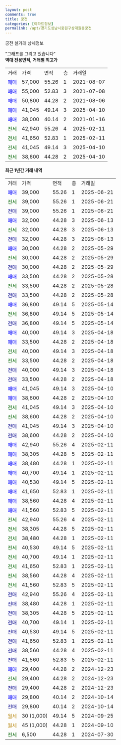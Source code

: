 ```yaml
---
layout: post
comments: true
title: 궁전
categories: [아파트정보]
permalink: /apt/경기도성남시중원구상대원동궁전
---
```


궁전 실거래 상세정보

<script type="text/javascript">
  google.charts.load('current', {'packages':['line', 'corechart']});
  google.charts.setOnLoadCallback(drawChart);

  function drawChart() {
    var data = new google.visualization.DataTable();
    data.addColumn('date', '거래일');
    data.addColumn('number', "매매");
    data.addColumn('number', "전세");
    data.addColumn('number', "전매");

    data.addRows([[new Date(Date.parse("2025-06-21")), 39000, null, null], [new Date(Date.parse("2025-06-21")), null, 39000, null], [new Date(Date.parse("2025-06-21")), null, null, 39000], [new Date(Date.parse("2025-06-13")), 32000, null, null], [new Date(Date.parse("2025-06-13")), null, 32000, null], [new Date(Date.parse("2025-06-13")), null, null, 32000], [new Date(Date.parse("2025-05-29")), 30000, null, null], [new Date(Date.parse("2025-05-29")), null, 30000, null], [new Date(Date.parse("2025-05-29")), null, null, 30000], [new Date(Date.parse("2025-05-28")), 33500, null, null], [new Date(Date.parse("2025-05-28")), null, 33500, null], [new Date(Date.parse("2025-05-28")), null, null, 33500], [new Date(Date.parse("2025-05-14")), 36800, null, null], [new Date(Date.parse("2025-05-14")), null, 36800, null], [new Date(Date.parse("2025-05-14")), null, null, 36800], [new Date(Date.parse("2025-04-18")), 40000, null, null], [new Date(Date.parse("2025-04-18")), 33500, null, null], [new Date(Date.parse("2025-04-18")), null, 40000, null], [new Date(Date.parse("2025-04-18")), null, 33500, null], [new Date(Date.parse("2025-04-18")), null, null, 40000], [new Date(Date.parse("2025-04-18")), null, null, 33500], [new Date(Date.parse("2025-04-10")), 41045, null, null], [new Date(Date.parse("2025-04-10")), 38600, null, null], [new Date(Date.parse("2025-04-10")), null, 41045, null], [new Date(Date.parse("2025-04-10")), null, 38600, null], [new Date(Date.parse("2025-04-10")), null, null, 41045], [new Date(Date.parse("2025-04-10")), null, null, 38600], [new Date(Date.parse("2025-02-11")), 42940, null, null], [new Date(Date.parse("2025-02-11")), 38305, null, null], [new Date(Date.parse("2025-02-11")), 38480, null, null], [new Date(Date.parse("2025-02-11")), 40700, null, null], [new Date(Date.parse("2025-02-11")), 40530, null, null], [new Date(Date.parse("2025-02-11")), 41650, null, null], [new Date(Date.parse("2025-02-11")), 38560, null, null], [new Date(Date.parse("2025-02-11")), 41560, null, null], [new Date(Date.parse("2025-02-11")), null, 42940, null], [new Date(Date.parse("2025-02-11")), null, 38305, null], [new Date(Date.parse("2025-02-11")), null, 38480, null], [new Date(Date.parse("2025-02-11")), null, 40530, null], [new Date(Date.parse("2025-02-11")), null, 40700, null], [new Date(Date.parse("2025-02-11")), null, 41650, null], [new Date(Date.parse("2025-02-11")), null, 38560, null], [new Date(Date.parse("2025-02-11")), null, 41560, null], [new Date(Date.parse("2025-02-11")), null, null, 42940], [new Date(Date.parse("2025-02-11")), null, null, 38480], [new Date(Date.parse("2025-02-11")), null, null, 38305], [new Date(Date.parse("2025-02-11")), null, null, 40700], [new Date(Date.parse("2025-02-11")), null, null, 40530], [new Date(Date.parse("2025-02-11")), null, null, 41650], [new Date(Date.parse("2025-02-11")), null, null, 38560], [new Date(Date.parse("2025-02-11")), null, null, 41560], [new Date(Date.parse("2024-12-23")), 29400, null, null], [new Date(Date.parse("2024-12-23")), null, 29400, null], [new Date(Date.parse("2024-12-23")), null, null, 29400], [new Date(Date.parse("2024-10-14")), 29800, null, null], [new Date(Date.parse("2024-10-14")), null, null, 29800], [new Date(Date.parse("2024-09-25")), null, null, null], [new Date(Date.parse("2024-09-10")), null, null, null], [new Date(Date.parse("2024-07-30")), null, 6500, null]]);

    var options = {
      hAxis: {
        format: 'yyyy/MM/dd'
      },    
      lineWidth: 0,
      pointsVisible: true,    
      title: '최근 1년간 유형별 실거래가 분포',
      legend: { position: 'bottom' }
    };

    var formatter = new google.visualization.NumberFormat({pattern:'###,###'} );
    formatter.format(data, 1);
    formatter.format(data, 2);
    
    setTimeout(function() {
        var chart = new google.visualization.LineChart(document.getElementById('columnchart_material'));
        chart.draw(data, (options));
        document.getElementById('loading').style.display = 'none';
    }, 200);
  }
</script>


<div id="loading" style="z-index:20; display: block; margin-left: 0px">"그래프를 그리고 있습니다"</div>
<div id="columnchart_material" style="width: 95%; margin-left: 0px; display: block"></div>
<!-- contents start -->
<b>역대 전용면적, 거래별 최고가</b>
<table class="sortable">
    <tr>
      <td>거래</td>
      <td>가격</td>
      <td>면적</td>
      <td>층</td>
      <td>거래일</td>
    </tr>
        <tr>
          <td><a style="color: blue">매매</a></td>
          <td>57,000</td>
          <td>55.26</td>
          <td>1</td>
          <td>2021-08-07</td>
        </tr>            <tr>
          <td><a style="color: blue">매매</a></td>
          <td>55,000</td>
          <td>52.83</td>
          <td>3</td>
          <td>2021-07-08</td>
        </tr>            <tr>
          <td><a style="color: blue">매매</a></td>
          <td>50,800</td>
          <td>44.28</td>
          <td>2</td>
          <td>2021-08-06</td>
        </tr>            <tr>
          <td><a style="color: blue">매매</a></td>
          <td>41,045</td>
          <td>49.14</td>
          <td>3</td>
          <td>2025-04-10</td>
        </tr>            <tr>
          <td><a style="color: blue">매매</a></td>
          <td>38,000</td>
          <td>40.14</td>
          <td>2</td>
          <td>2021-01-16</td>
        </tr>        
        <tr>
              <td><a style="color: darkgreen">전세</a></td>
              <td>42,940</td>
              <td>55.26</td>
              <td>4</td>
              <td>2025-02-11</td>
            </tr>            <tr>
              <td><a style="color: darkgreen">전세</a></td>
              <td>41,650</td>
              <td>52.83</td>
              <td>1</td>
              <td>2025-02-11</td>
            </tr>            <tr>
              <td><a style="color: darkgreen">전세</a></td>
              <td>41,045</td>
              <td>49.14</td>
              <td>3</td>
              <td>2025-04-10</td>
            </tr>            <tr>
              <td><a style="color: darkgreen">전세</a></td>
              <td>38,600</td>
              <td>44.28</td>
              <td>2</td>
              <td>2025-04-10</td>
            </tr>        
    
</table>

<b>최근 1년간 거래 내역</b>

<table class="sortable">
    <tr>
      <td>거래</td>
      <td>가격</td>
      <td>면적</td>
      <td>층</td>
      <td>거래일</td>
    </tr>
    <tr>
      <td><a style="color: blue">매매</a></td>
      <td>39,000</td>
      <td>55.26</td>
      <td>1</td>
      <td>2025-06-21</td>
    </tr>          <tr>
      <td><a style="color: darkgreen">전세</a></td>
      <td>39,000</td>
      <td>55.26</td>
      <td>1</td>
      <td>2025-06-21</td>
    </tr>          <tr>
      <td><a style="color: darkblue">전매</a></td>
      <td>39,000</td>
      <td>55.26</td>
      <td>1</td>
      <td>2025-06-21</td>
    </tr>          <tr>
      <td><a style="color: blue">매매</a></td>
      <td>32,000</td>
      <td>44.28</td>
      <td>3</td>
      <td>2025-06-13</td>
    </tr>          <tr>
      <td><a style="color: darkgreen">전세</a></td>
      <td>32,000</td>
      <td>44.28</td>
      <td>3</td>
      <td>2025-06-13</td>
    </tr>          <tr>
      <td><a style="color: darkblue">전매</a></td>
      <td>32,000</td>
      <td>44.28</td>
      <td>3</td>
      <td>2025-06-13</td>
    </tr>          <tr>
      <td><a style="color: blue">매매</a></td>
      <td>30,000</td>
      <td>44.28</td>
      <td>2</td>
      <td>2025-05-29</td>
    </tr>          <tr>
      <td><a style="color: darkgreen">전세</a></td>
      <td>30,000</td>
      <td>44.28</td>
      <td>2</td>
      <td>2025-05-29</td>
    </tr>          <tr>
      <td><a style="color: darkblue">전매</a></td>
      <td>30,000</td>
      <td>44.28</td>
      <td>2</td>
      <td>2025-05-29</td>
    </tr>          <tr>
      <td><a style="color: blue">매매</a></td>
      <td>33,500</td>
      <td>44.28</td>
      <td>2</td>
      <td>2025-05-28</td>
    </tr>          <tr>
      <td><a style="color: darkgreen">전세</a></td>
      <td>33,500</td>
      <td>44.28</td>
      <td>2</td>
      <td>2025-05-28</td>
    </tr>          <tr>
      <td><a style="color: darkblue">전매</a></td>
      <td>33,500</td>
      <td>44.28</td>
      <td>2</td>
      <td>2025-05-28</td>
    </tr>          <tr>
      <td><a style="color: blue">매매</a></td>
      <td>36,800</td>
      <td>49.14</td>
      <td>5</td>
      <td>2025-05-14</td>
    </tr>          <tr>
      <td><a style="color: darkgreen">전세</a></td>
      <td>36,800</td>
      <td>49.14</td>
      <td>5</td>
      <td>2025-05-14</td>
    </tr>          <tr>
      <td><a style="color: darkblue">전매</a></td>
      <td>36,800</td>
      <td>49.14</td>
      <td>5</td>
      <td>2025-05-14</td>
    </tr>          <tr>
      <td><a style="color: blue">매매</a></td>
      <td>40,000</td>
      <td>49.14</td>
      <td>3</td>
      <td>2025-04-18</td>
    </tr>          <tr>
      <td><a style="color: blue">매매</a></td>
      <td>33,500</td>
      <td>44.28</td>
      <td>2</td>
      <td>2025-04-18</td>
    </tr>          <tr>
      <td><a style="color: darkgreen">전세</a></td>
      <td>40,000</td>
      <td>49.14</td>
      <td>3</td>
      <td>2025-04-18</td>
    </tr>          <tr>
      <td><a style="color: darkgreen">전세</a></td>
      <td>33,500</td>
      <td>44.28</td>
      <td>2</td>
      <td>2025-04-18</td>
    </tr>          <tr>
      <td><a style="color: darkblue">전매</a></td>
      <td>40,000</td>
      <td>49.14</td>
      <td>3</td>
      <td>2025-04-18</td>
    </tr>          <tr>
      <td><a style="color: darkblue">전매</a></td>
      <td>33,500</td>
      <td>44.28</td>
      <td>2</td>
      <td>2025-04-18</td>
    </tr>          <tr>
      <td><a style="color: blue">매매</a></td>
      <td>41,045</td>
      <td>49.14</td>
      <td>3</td>
      <td>2025-04-10</td>
    </tr>          <tr>
      <td><a style="color: blue">매매</a></td>
      <td>38,600</td>
      <td>44.28</td>
      <td>2</td>
      <td>2025-04-10</td>
    </tr>          <tr>
      <td><a style="color: darkgreen">전세</a></td>
      <td>41,045</td>
      <td>49.14</td>
      <td>3</td>
      <td>2025-04-10</td>
    </tr>          <tr>
      <td><a style="color: darkgreen">전세</a></td>
      <td>38,600</td>
      <td>44.28</td>
      <td>2</td>
      <td>2025-04-10</td>
    </tr>          <tr>
      <td><a style="color: darkblue">전매</a></td>
      <td>41,045</td>
      <td>49.14</td>
      <td>3</td>
      <td>2025-04-10</td>
    </tr>          <tr>
      <td><a style="color: darkblue">전매</a></td>
      <td>38,600</td>
      <td>44.28</td>
      <td>2</td>
      <td>2025-04-10</td>
    </tr>          <tr>
      <td><a style="color: blue">매매</a></td>
      <td>42,940</td>
      <td>55.26</td>
      <td>4</td>
      <td>2025-02-11</td>
    </tr>          <tr>
      <td><a style="color: blue">매매</a></td>
      <td>38,305</td>
      <td>44.28</td>
      <td>5</td>
      <td>2025-02-11</td>
    </tr>          <tr>
      <td><a style="color: blue">매매</a></td>
      <td>38,480</td>
      <td>44.28</td>
      <td>1</td>
      <td>2025-02-11</td>
    </tr>          <tr>
      <td><a style="color: blue">매매</a></td>
      <td>40,700</td>
      <td>49.14</td>
      <td>1</td>
      <td>2025-02-11</td>
    </tr>          <tr>
      <td><a style="color: blue">매매</a></td>
      <td>40,530</td>
      <td>49.14</td>
      <td>5</td>
      <td>2025-02-11</td>
    </tr>          <tr>
      <td><a style="color: blue">매매</a></td>
      <td>41,650</td>
      <td>52.83</td>
      <td>1</td>
      <td>2025-02-11</td>
    </tr>          <tr>
      <td><a style="color: blue">매매</a></td>
      <td>38,560</td>
      <td>44.28</td>
      <td>4</td>
      <td>2025-02-11</td>
    </tr>          <tr>
      <td><a style="color: blue">매매</a></td>
      <td>41,560</td>
      <td>52.83</td>
      <td>5</td>
      <td>2025-02-11</td>
    </tr>          <tr>
      <td><a style="color: darkgreen">전세</a></td>
      <td>42,940</td>
      <td>55.26</td>
      <td>4</td>
      <td>2025-02-11</td>
    </tr>          <tr>
      <td><a style="color: darkgreen">전세</a></td>
      <td>38,305</td>
      <td>44.28</td>
      <td>5</td>
      <td>2025-02-11</td>
    </tr>          <tr>
      <td><a style="color: darkgreen">전세</a></td>
      <td>38,480</td>
      <td>44.28</td>
      <td>1</td>
      <td>2025-02-11</td>
    </tr>          <tr>
      <td><a style="color: darkgreen">전세</a></td>
      <td>40,530</td>
      <td>49.14</td>
      <td>5</td>
      <td>2025-02-11</td>
    </tr>          <tr>
      <td><a style="color: darkgreen">전세</a></td>
      <td>40,700</td>
      <td>49.14</td>
      <td>1</td>
      <td>2025-02-11</td>
    </tr>          <tr>
      <td><a style="color: darkgreen">전세</a></td>
      <td>41,650</td>
      <td>52.83</td>
      <td>1</td>
      <td>2025-02-11</td>
    </tr>          <tr>
      <td><a style="color: darkgreen">전세</a></td>
      <td>38,560</td>
      <td>44.28</td>
      <td>4</td>
      <td>2025-02-11</td>
    </tr>          <tr>
      <td><a style="color: darkgreen">전세</a></td>
      <td>41,560</td>
      <td>52.83</td>
      <td>5</td>
      <td>2025-02-11</td>
    </tr>          <tr>
      <td><a style="color: darkblue">전매</a></td>
      <td>42,940</td>
      <td>55.26</td>
      <td>4</td>
      <td>2025-02-11</td>
    </tr>          <tr>
      <td><a style="color: darkblue">전매</a></td>
      <td>38,480</td>
      <td>44.28</td>
      <td>1</td>
      <td>2025-02-11</td>
    </tr>          <tr>
      <td><a style="color: darkblue">전매</a></td>
      <td>38,305</td>
      <td>44.28</td>
      <td>5</td>
      <td>2025-02-11</td>
    </tr>          <tr>
      <td><a style="color: darkblue">전매</a></td>
      <td>40,700</td>
      <td>49.14</td>
      <td>1</td>
      <td>2025-02-11</td>
    </tr>          <tr>
      <td><a style="color: darkblue">전매</a></td>
      <td>40,530</td>
      <td>49.14</td>
      <td>5</td>
      <td>2025-02-11</td>
    </tr>          <tr>
      <td><a style="color: darkblue">전매</a></td>
      <td>41,650</td>
      <td>52.83</td>
      <td>1</td>
      <td>2025-02-11</td>
    </tr>          <tr>
      <td><a style="color: darkblue">전매</a></td>
      <td>38,560</td>
      <td>44.28</td>
      <td>4</td>
      <td>2025-02-11</td>
    </tr>          <tr>
      <td><a style="color: darkblue">전매</a></td>
      <td>41,560</td>
      <td>52.83</td>
      <td>5</td>
      <td>2025-02-11</td>
    </tr>          <tr>
      <td><a style="color: blue">매매</a></td>
      <td>29,400</td>
      <td>44.28</td>
      <td>2</td>
      <td>2024-12-23</td>
    </tr>          <tr>
      <td><a style="color: darkgreen">전세</a></td>
      <td>29,400</td>
      <td>44.28</td>
      <td>2</td>
      <td>2024-12-23</td>
    </tr>          <tr>
      <td><a style="color: darkblue">전매</a></td>
      <td>29,400</td>
      <td>44.28</td>
      <td>2</td>
      <td>2024-12-23</td>
    </tr>          <tr>
      <td><a style="color: blue">매매</a></td>
      <td>29,800</td>
      <td>40.14</td>
      <td>2</td>
      <td>2024-10-14</td>
    </tr>          <tr>
      <td><a style="color: darkblue">전매</a></td>
      <td>29,800</td>
      <td>40.14</td>
      <td>2</td>
      <td>2024-10-14</td>
    </tr>          <tr>
      <td><a style="color: darkgoldenrod">월세</a></td>
      <td>30 (1,000)</td>
      <td>49.14</td>
      <td>5</td>
      <td>2024-09-25</td>
    </tr>          <tr>
      <td><a style="color: darkgoldenrod">월세</a></td>
      <td>45 (1,000)</td>
      <td>44.28</td>
      <td>1</td>
      <td>2024-09-10</td>
    </tr>          <tr>
      <td><a style="color: darkgreen">전세</a></td>
      <td>6,500</td>
      <td>44.28</td>
      <td>1</td>
      <td>2024-07-30</td>
    </tr>      </table>
<!-- contents end -->    


